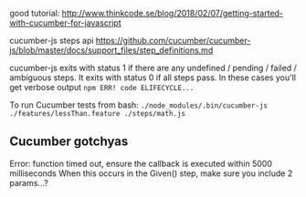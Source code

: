 good tutorial: http://www.thinkcode.se/blog/2018/02/07/getting-started-with-cucumber-for-javascript

cucumber-js steps api https://github.com/cucumber/cucumber-js/blob/master/docs/support_files/step_definitions.md

cucumber-js exits with status 1 if there are any undefined / pending / failed / ambiguous steps. It exits with status 0 if all steps pass.
In these cases you'll get verbose output `npm ERR! code ELIFECYCLE...` 

To run Cucumber tests from bash: `./node_modules/.bin/cucumber-js ./features/lessThan.feature ./steps/math.js`

## Cucumber gotchyas
Error: function timed out, ensure the callback is executed within 5000 milliseconds
When this occurs in the Given() step, make sure you include 2 params...?